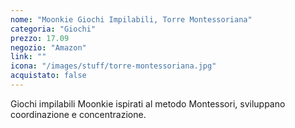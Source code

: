```yaml
---
nome: "Moonkie Giochi Impilabili, Torre Montessoriana"
categoria: "Giochi"
prezzo: 17.09
negozio: "Amazon"
link: ""
icona: "/images/stuff/torre-montessoriana.jpg"
acquistato: false
---
```


Giochi impilabili Moonkie ispirati al metodo Montessori, sviluppano coordinazione e concentrazione.
